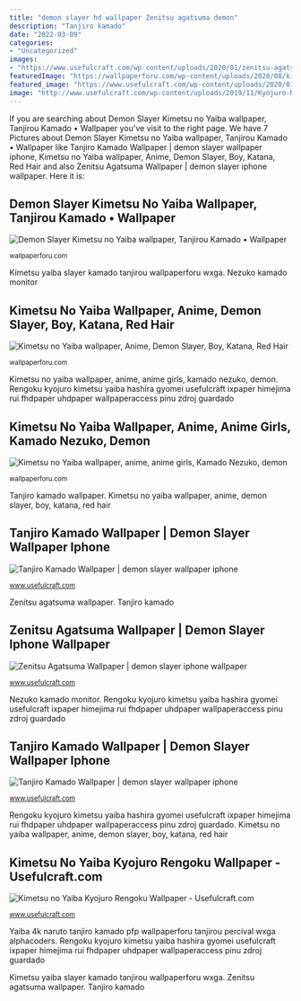 ```yaml
---
title: "demon slayer hd wallpaper Zenitsu agatsuma demon"
description: "Tanjiro kamado"
date: "2022-03-09"
categories:
- "Uncategorized"
images:
- "https://www.usefulcraft.com/wp-content/uploads/2020/01/zenitsu-agatsuma-wallpaper-6.jpg"
featuredImage: "https://wallpaperforu.com/wp-content/uploads/2020/08/kimetsu-no-yaiba-wallpaper-200831140445212048x1152.jpg"
featured_image: "https://www.usefulcraft.com/wp-content/uploads/2020/01/tanjiro-kamado-wallpaper-77-scaled.jpg"
image: "http://www.usefulcraft.com/wp-content/uploads/2019/11/Kyojuro-Rengoku02-768x1365.jpg"
---
```


If you are searching about Demon Slayer Kimetsu no Yaiba wallpaper, Tanjirou Kamado • Wallpaper you've visit to the right page. We have 7 Pictures about Demon Slayer Kimetsu no Yaiba wallpaper, Tanjirou Kamado • Wallpaper like Tanjiro Kamado Wallpaper | demon slayer wallpaper iphone, Kimetsu no Yaiba wallpaper, Anime, Demon Slayer, Boy, Katana, Red Hair and also Zenitsu Agatsuma Wallpaper | demon slayer iphone wallpaper. Here it is:

## Demon Slayer Kimetsu No Yaiba Wallpaper, Tanjirou Kamado • Wallpaper

![Demon Slayer Kimetsu no Yaiba wallpaper, Tanjirou Kamado • Wallpaper](https://wallpaperforu.com/wp-content/uploads/2020/08/kimetsu-no-yaiba-wallpaper-200831140347121440x2560.jpg "Zenitsu agatsuma demon")

<small>wallpaperforu.com</small>

Kimetsu yaiba slayer kamado tanjirou wallpaperforu wxga. Nezuko kamado monitor

## Kimetsu No Yaiba Wallpaper, Anime, Demon Slayer, Boy, Katana, Red Hair

![Kimetsu no Yaiba wallpaper, Anime, Demon Slayer, Boy, Katana, Red Hair](https://wallpaperforu.com/wp-content/uploads/2020/08/kimetsu-no-yaiba-wallpaper-200831140343111080x1920.jpg "Yaiba 4k naruto tanjiro kamado pfp wallpaperforu tanjirou percival wxga alphacoders")

<small>wallpaperforu.com</small>

Kimetsu no yaiba wallpaper, anime, anime girls, kamado nezuko, demon. Rengoku kyojuro kimetsu yaiba hashira gyomei usefulcraft ixpaper himejima rui fhdpaper uhdpaper wallpaperaccess pinu zdroj guardado

## Kimetsu No Yaiba Wallpaper, Anime, Anime Girls, Kamado Nezuko, Demon

![Kimetsu no Yaiba wallpaper, anime, anime girls, Kamado Nezuko, demon](https://wallpaperforu.com/wp-content/uploads/2020/08/kimetsu-no-yaiba-wallpaper-200831140445212048x1152.jpg "Tanjiro kamado wallpaper")

<small>wallpaperforu.com</small>

Tanjiro kamado wallpaper. Kimetsu no yaiba wallpaper, anime, demon slayer, boy, katana, red hair

## Tanjiro Kamado Wallpaper | Demon Slayer Wallpaper Iphone

![Tanjiro Kamado Wallpaper | demon slayer wallpaper iphone](https://www.usefulcraft.com/wp-content/uploads/2020/01/tanjiro-kamado-wallpaper-77-scaled.jpg "Tanjiro kamado wallpaper")

<small>www.usefulcraft.com</small>

Zenitsu agatsuma wallpaper. Tanjiro kamado

## Zenitsu Agatsuma Wallpaper | Demon Slayer Iphone Wallpaper

![Zenitsu Agatsuma Wallpaper | demon slayer iphone wallpaper](https://www.usefulcraft.com/wp-content/uploads/2020/01/zenitsu-agatsuma-wallpaper-6.jpg "Nezuko kamado monitor")

<small>www.usefulcraft.com</small>

Nezuko kamado monitor. Rengoku kyojuro kimetsu yaiba hashira gyomei usefulcraft ixpaper himejima rui fhdpaper uhdpaper wallpaperaccess pinu zdroj guardado

## Tanjiro Kamado Wallpaper | Demon Slayer Wallpaper Iphone

![Tanjiro Kamado Wallpaper | demon slayer wallpaper iphone](https://www.usefulcraft.com/wp-content/uploads/2020/01/tanjiro-kamado-wallpaper-36.jpg "Demon slayer kimetsu no yaiba wallpaper, tanjirou kamado • wallpaper")

<small>www.usefulcraft.com</small>

Rengoku kyojuro kimetsu yaiba hashira gyomei usefulcraft ixpaper himejima rui fhdpaper uhdpaper wallpaperaccess pinu zdroj guardado. Kimetsu no yaiba wallpaper, anime, demon slayer, boy, katana, red hair

## Kimetsu No Yaiba Kyojuro Rengoku Wallpaper - Usefulcraft.com

![Kimetsu no Yaiba Kyojuro Rengoku Wallpaper - Usefulcraft.com](http://www.usefulcraft.com/wp-content/uploads/2019/11/Kyojuro-Rengoku02-768x1365.jpg "Zenitsu agatsuma wallpaper")

<small>www.usefulcraft.com</small>

Yaiba 4k naruto tanjiro kamado pfp wallpaperforu tanjirou percival wxga alphacoders. Rengoku kyojuro kimetsu yaiba hashira gyomei usefulcraft ixpaper himejima rui fhdpaper uhdpaper wallpaperaccess pinu zdroj guardado

Kimetsu yaiba slayer kamado tanjirou wallpaperforu wxga. Zenitsu agatsuma wallpaper. Tanjiro kamado
